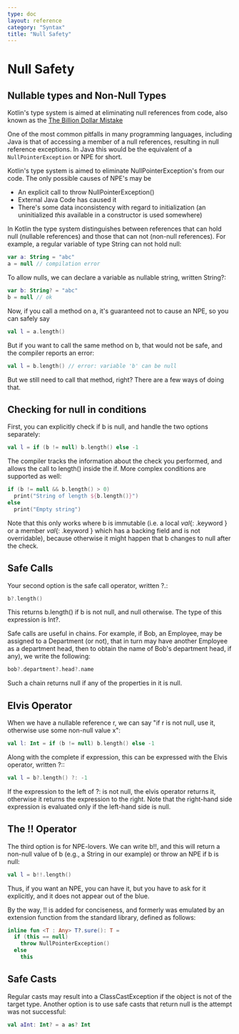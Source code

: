 ```yaml
---
type: doc
layout: reference
category: "Syntax"
title: "Null Safety"
---
```


# Null Safety

## Nullable types and Non-Null Types

Kotlin's type system is aimed at eliminating null references from code, also known as the [The Billion Dollar Mistake](http://qconlondon.com/london-2009/presentation/Null+References:+The+Billion+Dollar+Mistake)

One of the most common pitfalls in many programming languages, including Java is that of accessing a member of a null references, resulting in null reference exceptions. In Java this
would be the equivalent of a `NullPointerException` or NPE for short.

Kotlin's type system is aimed to eliminate NullPointerException's from our code. The only possible causes of NPE's may be

* An explicit call to throw NullPointerException()
* External Java Code has caused it
* There's some data inconsistency with regard to initialization (an uninitialized *this* available in a constructor is used somewhere)

In Kotlin the type system distinguishes between references that can hold null (nullable references) and those that can not (non-null references).
For example, a regular variable of type String can not hold null:

``` kotlin
var a: String = "abc"
a = null // compilation error
```

To allow nulls, we can declare a variable as nullable string, written String?:

``` kotlin
var b: String? = "abc"
b = null // ok
```

Now, if you call a method on a, it's guaranteed not to cause an NPE, so you can safely say

``` kotlin
val l = a.length()
```

But if you want to call the same method on b, that would not be safe, and the compiler reports an error:

``` kotlin
val l = b.length() // error: variable 'b' can be null
```

But we still need to call that method, right? There are a few ways of doing that.

## Checking for null in conditions

First, you can explicitly check if b is null, and handle the two options separately:

``` kotlin
val l = if (b != null) b.length() else -1
```

The compiler tracks the information about the check you performed, and allows the call to length() inside the if. More complex conditions are supported as well:

``` kotlin
if (b != null && b.length() > 0)
  print("String of length ${b.length()}")
else
  print("Empty string")
```

Note that this only works where b is immutable (i.e. a local *val*{: .keyword } or a member *val*{: .keyword } which has a backing field and is not overridable), because otherwise it might happen that b changes to null after the check.

## Safe Calls

Your second option is the safe call operator, written ?.:

``` kotlin
b?.length()
```
This returns b.length() if b is not null, and null otherwise. The type of this expression is Int?.

Safe calls are useful in chains. For example, if Bob, an Employee, may be assigned to a Department (or not), that in turn may have another Employee as a department head, then to obtain the name of Bob's department head, if any), we write the following:

``` kotlin
bob?.department?.head?.name
```

Such a chain returns null if any of the properties in it is null.

## Elvis Operator

When we have a nullable reference r, we can say "if r is not null, use it, otherwise use some non-null value x":

``` kotlin
val l: Int = if (b != null) b.length() else -1
```

Along with the complete if expression, this can be expressed with the Elvis operator, written ?::

``` kotlin
val l = b?.length() ?: -1
```

If the expression to the left of ?: is not null, the elvis operator returns it, otherwise it returns the expression to the right. Note that the right-hand side expression is evaluated only if the left-hand side is null.

## The !! Operator

The third option is for NPE-lovers. We can write b!!, and this will return a non-null value of b (e.g., a String in our example) or throw an NPE if b is null:

``` kotlin
val l = b!!.length()
```

Thus, if you want an NPE, you can have it, but you have to ask for it explicitly, and it does not appear out of the blue.

By the way, !! is added for conciseness, and formerly was emulated by an extension function from the standard library, defined as follows:

``` kotlin
inline fun <T : Any> T?.sure(): T =
  if (this == null)
    throw NullPointerException()
  else
    this
```

## Safe Casts

Regular casts may result into a ClassCastException if the object is not of the target type. Another option is to use safe casts that return null is the attempt was not successful:

``` kotlin
val aInt: Int? = a as? Int
```

